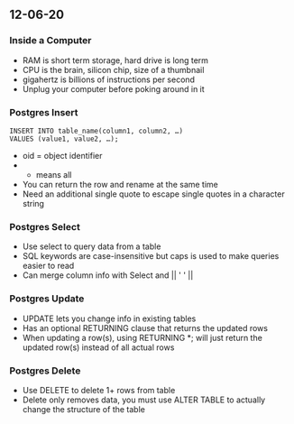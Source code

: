 ## 12-06-20

### Inside a Computer
- RAM is short term storage, hard drive is long term
- CPU is the brain, silicon chip, size of a thumbnail
- gigahertz is billions of instructions per second
- Unplug your computer before poking around in it

### Postgres Insert
```
INSERT INTO table_name(column1, column2, …)
VALUES (value1, value2, …);
```
- oid = object identifier
- * means all
- You can return the row and rename at the same time
- Need an additional single quote to escape single quotes in a character string

### Postgres Select
- Use select to query data from a table
- SQL keywords are case-insensitive but caps is used to make queries easier to read
- Can merge column info with Select and || ' ' ||

### Postgres Update
- UPDATE lets you change info in existing tables
- Has an optional RETURNING clause that returns the updated rows
- When updating a row(s), using RETURNING *; will just return the updated row(s) instead of all actual rows

### Postgres Delete
- Use DELETE to delete 1+ rows from table
- Delete only removes data, you must use ALTER TABLE to actually change the structure of the table
